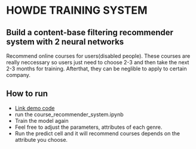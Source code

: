 # HOWDE TRAINING SYSTEM 
## Build a content-base filtering recommender system with 2 neural networks 
Recommend online courses for users(disabled people). These courses are really neccessary so users just need to choose 2-3 and then take the next 2-3 months for training. Afterthat, they can be neglible to apply to certain company.

## How to run 
* [Link demo code](https://drive.google.com/drive/u/0/folders/1jiyIeqLUN43ectE2cKHZMwhsP6Cog4uA)
* run the course_recommender_system.ipynb
* Train the model again
* Feel free to adjust the parameters, attributes of each genre.
* Run the predict cell and it will recommend courses depends on the attribute you choose.
